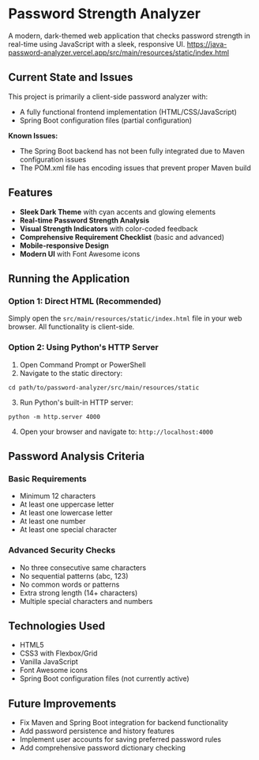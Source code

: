 # Password Strength Analyzer

A modern, dark-themed web application that checks password strength in real-time using JavaScript with a sleek, responsive UI.
https://java-password-analyzer.vercel.app/src/main/resources/static/index.html

## Current State and Issues

This project is primarily a client-side password analyzer with:
- A fully functional frontend implementation (HTML/CSS/JavaScript)
- Spring Boot configuration files (partial configuration)

**Known Issues:**
- The Spring Boot backend has not been fully integrated due to Maven configuration issues
- The POM.xml file has encoding issues that prevent proper Maven build

## Features

* **Sleek Dark Theme** with cyan accents and glowing elements
* **Real-time Password Strength Analysis**
* **Visual Strength Indicators** with color-coded feedback
* **Comprehensive Requirement Checklist** (basic and advanced)
* **Mobile-responsive Design**
* **Modern UI** with Font Awesome icons

## Running the Application

### Option 1: Direct HTML (Recommended)

Simply open the `src/main/resources/static/index.html` file in your web browser. All functionality is client-side.

### Option 2: Using Python's HTTP Server

1. Open Command Prompt or PowerShell
2. Navigate to the static directory:  
```  
cd path/to/password-analyzer/src/main/resources/static  
```
3. Run Python's built-in HTTP server:  
```  
python -m http.server 4000  
```
4. Open your browser and navigate to: `http://localhost:4000`

## Password Analysis Criteria

### Basic Requirements
* Minimum 12 characters
* At least one uppercase letter
* At least one lowercase letter
* At least one number
* At least one special character

### Advanced Security Checks
* No three consecutive same characters
* No sequential patterns (abc, 123)
* No common words or patterns
* Extra strong length (14+ characters)
* Multiple special characters and numbers

## Technologies Used
* HTML5
* CSS3 with Flexbox/Grid
* Vanilla JavaScript
* Font Awesome icons
* Spring Boot configuration files (not currently active)

## Future Improvements

* Fix Maven and Spring Boot integration for backend functionality
* Add password persistence and history features
* Implement user accounts for saving preferred password rules
* Add comprehensive password dictionary checking 

